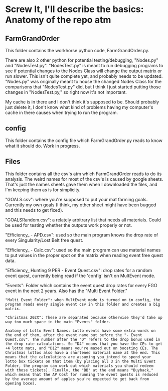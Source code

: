 # Screw It, I'll describe the basics: Anatomy of the repo atm

## FarmGrandOrder
  This folder contains the workhorse python code, FarmGrandOrder.py.
  
  There are also 2 other python for potential testing/debugging, "Nodes.py" and "NodesTest.py". "NodesTest.py" is meant to run debugging programs to see if potential changes to the Nodes Class will change the output matrix or run slower. This isn't quite complete yet, and probably needs to be updated. "Nodes.py" was originally meant to house the changed Nodes Class for the comparisons that "NodesTest.py" did, but I think I just started putting those changes in "NodesTest.py," so right now it's not important.
  
  My cache is in there and I don't think it's supposed to be. Should probably just delete it, I don't know what kind of problems having my computer's cache in there causes when trying to run the program.

## config
  This folder contains the config file which FarmGrandOrder.py reads to know what it should do. Work in progress.

## Files
  This folder contains all the csv's atm which FarmGrandOrder reads to do its analysis. The weird names for most of the csv's is caused by google sheets. That's just the names sheets gave them when I downloaded the files, and I'm keeping them as is for simplicity.
  
  "GOALS.csv": where you're supposed to put your mat farming goals. Currently my own goals (I think, my other sheet might have been bugged and this needs to get fixed).
  
  "GOALSRandom.csv": a relately arbitrary list that needs all materials. Could be used for testing whether the outputs work properly or not.
  
  "Efficiency_ - APD.csv": used so the main program knows the drop rate of every Singularity/Lost Belt free quest.
  
  "Efficiency_ - Calc.csv": used so the main program can use material names to put values in the proper spot on the matrix when reading event free quest data.
  
  "Efficiency_ Hunting 9 PER - Event Quest.csv": drop rates for a random event quest, currently being read if the 'config' isn't on MultEvent mode.
  
  "Events": Folder which contains the event quest drop rates for every FGO event in the next 2 years. Also has the "Multi Event Folder."
  
    "Multi Event Folder": when MultEvent mode is turned on in config, the program reads every single event csv in this folder and creates a big matrix.
    
    "Christmas 202X": These are separated because otherwise they'd take up way too much space in the main "Events" folder.
    
    Anatomy of Lotto Event Names: Lotto events have some extra words on the end of them, after the event name but before the "- Event Quest.csv". The number after the "D" refers to the drop bonus used in the drop rate calculations. So "D4" means that you have the CEs to get +4 lotto mats, and "D12" means you're maxed out on boosting CEs. The Christmas lottos also have a shortened material name at the end. This means that the calculations are assuming you intend to spend your lotto box tickets on that item (by placing all 3 in the Multi Event Folder, the program can work out which materials you should redeem with those tickets). Finally, the "BB" at the end means "Buyback," which means that the AP Cost for running the event quests is reduced by the average amount of apples you're expected to get back from opening boxes.
